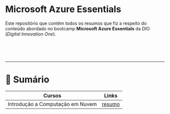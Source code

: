 # **Microsoft Azure Essentials**

Este repositório que contém todos os resumos que fiz a respeito do conteúdo abordado no bootcamp **Microsoft Azure Essentials** da DIO (*Digital Innovation One*).

<br><br><br>

---

# **📃 Sumário**

| Cursos | Links |
| - | - |
| Introdução a Computação em Nuvem | [resumo](Summaries/introduction-to-cloud-computing.md) |